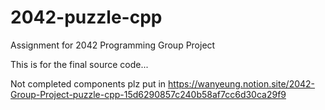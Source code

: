 # 2042-puzzle-cpp
Assignment for 2042 Programming Group Project

This is for the final source code...

Not completed components plz put in
https://wanyeung.notion.site/2042-Group-Project-puzzle-cpp-15d6290857c240b58af7cc6d30ca29f9
